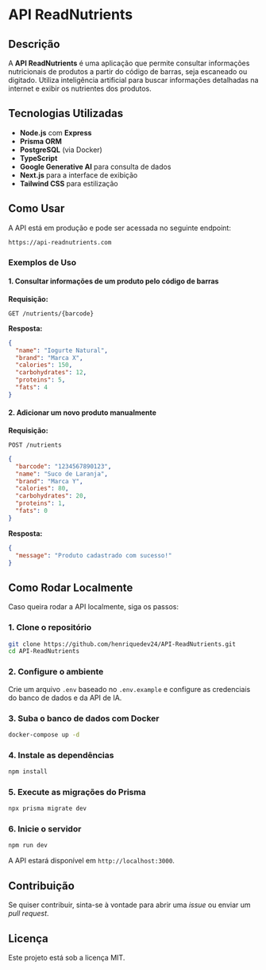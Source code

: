 # API ReadNutrients

## Descrição
A **API ReadNutrients** é uma aplicação que permite consultar informações nutricionais de produtos a partir do código de barras, seja escaneado ou digitado. Utiliza inteligência artificial para buscar informações detalhadas na internet e exibir os nutrientes dos produtos.

## Tecnologias Utilizadas
- **Node.js** com **Express**
- **Prisma ORM**
- **PostgreSQL** (via Docker)
- **TypeScript**
- **Google Generative AI** para consulta de dados
- **Next.js** para a interface de exibição
- **Tailwind CSS** para estilização

## Como Usar
A API está em produção e pode ser acessada no seguinte endpoint:

```
https://api-readnutrients.com
```

### Exemplos de Uso

#### 1. Consultar informações de um produto pelo código de barras

**Requisição:**
```http
GET /nutrients/{barcode}
```

**Resposta:**
```json
{
  "name": "Iogurte Natural",
  "brand": "Marca X",
  "calories": 150,
  "carbohydrates": 12,
  "proteins": 5,
  "fats": 4
}
```

#### 2. Adicionar um novo produto manualmente

**Requisição:**
```http
POST /nutrients
```
```json
{
  "barcode": "1234567890123",
  "name": "Suco de Laranja",
  "brand": "Marca Y",
  "calories": 80,
  "carbohydrates": 20,
  "proteins": 1,
  "fats": 0
}
```

**Resposta:**
```json
{
  "message": "Produto cadastrado com sucesso!"
}
```

## Como Rodar Localmente
Caso queira rodar a API localmente, siga os passos:

### 1. Clone o repositório
```sh
git clone https://github.com/henriquedev24/API-ReadNutrients.git
cd API-ReadNutrients
```

### 2. Configure o ambiente
Crie um arquivo `.env` baseado no `.env.example` e configure as credenciais do banco de dados e da API de IA.

### 3. Suba o banco de dados com Docker
```sh
docker-compose up -d
```

### 4. Instale as dependências
```sh
npm install
```

### 5. Execute as migrações do Prisma
```sh
npx prisma migrate dev
```

### 6. Inicie o servidor
```sh
npm run dev
```
A API estará disponível em `http://localhost:3000`.

## Contribuição
Se quiser contribuir, sinta-se à vontade para abrir uma _issue_ ou enviar um _pull request_.

## Licença
Este projeto está sob a licença MIT.

